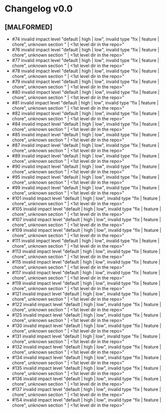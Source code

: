 # Changelog v0.0

## [MALFORMED]


 - #74 invalid impact level "default | high | low", invalid type "fix | feature | chore", unknown section "<kebab-case of a module name> | <1st level dir in the repo>"
 - #76 invalid impact level "default | high | low", invalid type "fix | feature | chore", unknown section "<kebab-case of a module name> | <1st level dir in the repo>"
 - #77 invalid impact level "default | high | low", invalid type "fix | feature | chore", unknown section "<kebab-case of a module name> | <1st level dir in the repo>"
 - #78 invalid impact level "default | high | low", invalid type "fix | feature | chore", unknown section "<kebab-case of a module name> | <1st level dir in the repo>"
 - #79 invalid impact level "default | high | low", invalid type "fix | feature | chore", unknown section "<kebab-case of a module name> | <1st level dir in the repo>"
 - #80 invalid impact level "default | high | low", invalid type "fix | feature | chore", unknown section "<kebab-case of a module name> | <1st level dir in the repo>"
 - #81 invalid impact level "default | high | low", invalid type "fix | feature | chore", unknown section "<kebab-case of a module name> | <1st level dir in the repo>"
 - #82 invalid impact level "default | high | low", invalid type "fix | feature | chore", unknown section "<kebab-case of a module name> | <1st level dir in the repo>"
 - #84 invalid impact level "default | high | low", invalid type "fix | feature | chore", unknown section "<kebab-case of a module name> | <1st level dir in the repo>"
 - #85 invalid impact level "default | high | low", invalid type "fix | feature | chore", unknown section "<kebab-case of a module name> | <1st level dir in the repo>"
 - #87 invalid impact level "default | high | low", invalid type "fix | feature | chore", unknown section "<kebab-case of a module name> | <1st level dir in the repo>"
 - #89 invalid impact level "default | high | low", invalid type "fix | feature | chore", unknown section "<kebab-case of a module name> | <1st level dir in the repo>"
 - #90 invalid impact level "default | high | low", invalid type "fix | feature | chore", unknown section "<kebab-case of a module name> | <1st level dir in the repo>"
 - #95 invalid impact level "default | high | low", invalid type "fix | feature | chore", unknown section "<kebab-case of a module name> | <1st level dir in the repo>"
 - #99 invalid impact level "default | high | low", invalid type "fix | feature | chore", unknown section "<kebab-case of a module name> | <1st level dir in the repo>"
 - #101 invalid impact level "default | high | low", invalid type "fix | feature | chore", unknown section "<kebab-case of a module name> | <1st level dir in the repo>"
 - #105 invalid impact level "default | high | low", invalid type "fix | feature | chore", unknown section "<kebab-case of a module name> | <1st level dir in the repo>"
 - #107 invalid impact level "default | high | low", invalid type "fix | feature | chore", unknown section "<kebab-case of a module name> | <1st level dir in the repo>"
 - #109 invalid impact level "default | high | low", invalid type "fix | feature | chore", unknown section "<kebab-case of a module name> | <1st level dir in the repo>"
 - #111 invalid impact level "default | high | low", invalid type "fix | feature | chore", unknown section "<kebab-case of a module name> | <1st level dir in the repo>"
 - #113 invalid impact level "default | high | low", invalid type "fix | feature | chore", unknown section "<kebab-case of a module name> | <1st level dir in the repo>"
 - #115 invalid impact level "default | high | low", invalid type "fix | feature | chore", unknown section "<kebab-case of a module name> | <1st level dir in the repo>"
 - #117 invalid impact level "default | high | low", invalid type "fix | feature | chore", unknown section "<kebab-case of a module name> | <1st level dir in the repo>"
 - #119 invalid impact level "default | high | low", invalid type "fix | feature | chore", unknown section "<kebab-case of a module name> | <1st level dir in the repo>"
 - #121 invalid impact level "default | high | low", invalid type "fix | feature | chore", unknown section "<kebab-case of a module name> | <1st level dir in the repo>"
 - #122 invalid impact level "default | high | low", invalid type "fix | feature | chore", unknown section "<kebab-case of a module name> | <1st level dir in the repo>"
 - #125 invalid impact level "default | high | low", invalid type "fix | feature | chore", unknown section "<kebab-case of a module name> | <1st level dir in the repo>"
 - #130 invalid impact level "default | high | low", invalid type "fix | feature | chore", unknown section "<kebab-case of a module name> | <1st level dir in the repo>"
 - #131 invalid impact level "default | high | low", invalid type "fix | feature | chore", unknown section "<kebab-case of a module name> | <1st level dir in the repo>"
 - #132 invalid impact level "default | high | low", invalid type "fix | feature | chore", unknown section "<kebab-case of a module name> | <1st level dir in the repo>"
 - #134 invalid impact level "default | high | low", invalid type "fix | feature | chore", unknown section "<kebab-case of a module name> | <1st level dir in the repo>"
 - #135 invalid impact level "default | high | low", invalid type "fix | feature | chore", unknown section "<kebab-case of a module name> | <1st level dir in the repo>"
 - #136 invalid impact level "default | high | low", invalid type "fix | feature | chore", unknown section "<kebab-case of a module name> | <1st level dir in the repo>"
 - #137 invalid impact level "default | high | low", invalid type "fix | feature | chore", unknown section "<kebab-case of a module name> | <1st level dir in the repo>"
 - #154 invalid impact level "default | high | low", invalid type "fix | feature | chore", unknown section "<kebab-case of a module name> | <1st level dir in the repo>"

